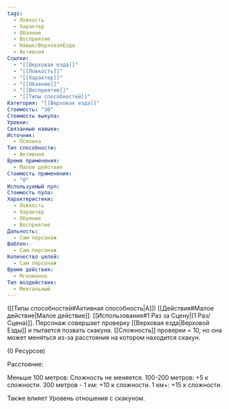 ```yaml
---
tags:
  - Ловкость
  - Характер
  - Обаяние
  - Восприятие
  - Навык/ВерховаяЕзда
  - Активная
Ссылки:
  - "[[Верховая езда]]"
  - "[[Ловкость]]"
  - "[[Характер]]"
  - "[[Обаяние]]"
  - "[[Восприятие]]"
  - "[[Типы способностей]]"
Категория: "[[Верховая езда]]"
Стоимость: "30"
Стоимость выкупа: 
Уровни: 
Связанные навыки: 
Источник:
  - Психика
Тип способности:
  - Активная
Время применения:
  - Малое действие
Стоимость применения:
  - "0"
Используемый пул: 
Стоимость пула: 
Характеристики:
  - Ловкость
  - Характер
  - Обаяние
  - Восприятие
Дальность:
  - Сам персонаж
Шаблон:
  - Сам персонаж
Количество целей:
  - Сам персонаж
Время действия:
  - Мгновенно
Тип воздействия:
  - Ментальный
---
```

([[Типы способностей#Активная способность|А]]) [[Действия#Малое действие|Малое действие]]. [[Использование#1 Раз за Сцену|(1 Раз/Сцена)]]. Персонаж совершает проверку [[Верховая езда|Верховой Езды]] и пытается позвать скакуна. [[Сложность]] проверки = 10, но она может меняться из-за расстояния на котором находится скакун. 

(0 Ресурсов)

Расстояние:

Меньше 100 метров: Сложность не меняется.
100-200 метров: +5 к сложности.
300 метров - 1 км: +10 к сложности.
1 км+: +15 к сложности.

Также влияет Уровень отношения с скакуном.